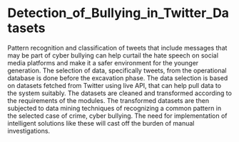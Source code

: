 # Detection_of_Bullying_in_Twitter_Datasets
Pattern recognition and classification of tweets that include messages that may be part
of cyber bullying can help curtail the hate speech on social media platforms and make
it a safer environment for the younger generation. The selection of data, specifically
tweets, from the operational database is done before the excavation phase. The data selection is based on datasets
fetched from Twitter using live API, that can help pull data to the system suitably.
The datasets are cleaned and transformed according to the requirements of the
modules. The transformed datasets are then subjected to data mining techniques of
recognizing a common pattern in the selected case of crime, cyber bullying. The need
for implementation of intelligent solutions like these will cast off the burden of
manual investigations.

